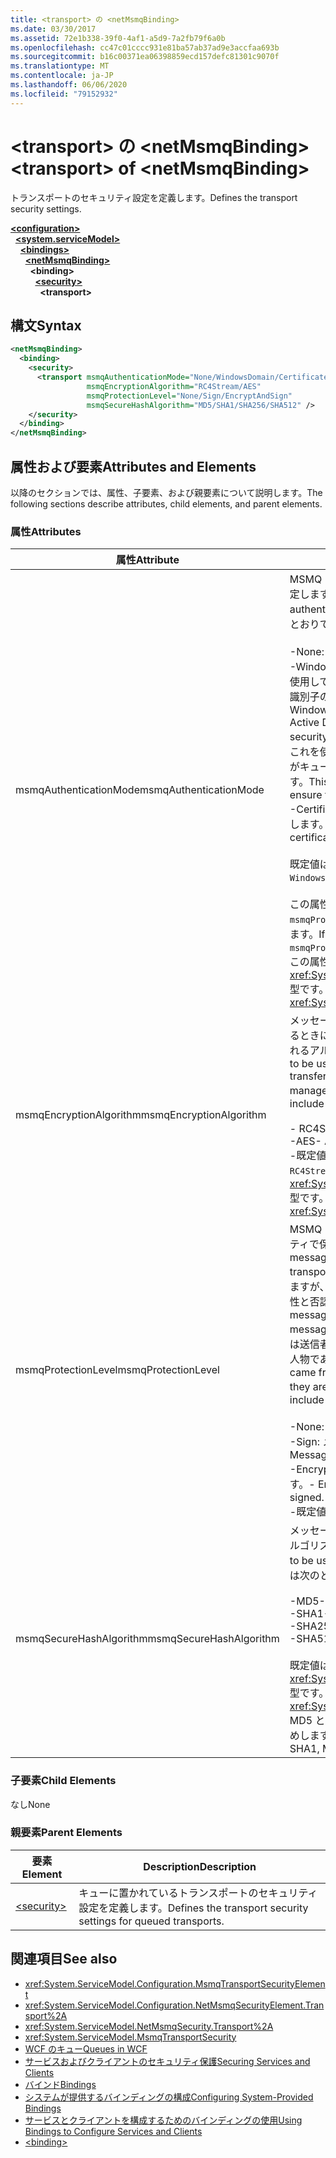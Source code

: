 ```yaml
---
title: <transport> の <netMsmqBinding>
ms.date: 03/30/2017
ms.assetid: 72e1b338-39f0-4af1-a5d9-7a2fb79f6a0b
ms.openlocfilehash: cc47c01cccc931e81ba57ab37ad9e3accfaa693b
ms.sourcegitcommit: b16c00371ea06398859ecd157defc81301c9070f
ms.translationtype: MT
ms.contentlocale: ja-JP
ms.lasthandoff: 06/06/2020
ms.locfileid: "79152932"
---
```

# <a name="transport-of-netmsmqbinding"></a><span data-ttu-id="758d7-102">\<transport> の \<netMsmqBinding></span><span class="sxs-lookup"><span data-stu-id="758d7-102">\<transport> of \<netMsmqBinding></span></span>
<span data-ttu-id="758d7-103">トランスポートのセキュリティ設定を定義します。</span><span class="sxs-lookup"><span data-stu-id="758d7-103">Defines the transport security settings.</span></span>  
  
[**\<configuration>**](../configuration-element.md)\
&nbsp;&nbsp;[**\<system.serviceModel>**](system-servicemodel.md)\
&nbsp;&nbsp;&nbsp;&nbsp;[**\<bindings>**](bindings.md)\
&nbsp;&nbsp;&nbsp;&nbsp;&nbsp;&nbsp;[**\<netMsmqBinding>**](netmsmqbinding.md)\
&nbsp;&nbsp;&nbsp;&nbsp;&nbsp;&nbsp;&nbsp;&nbsp;**\<binding>**\
&nbsp;&nbsp;&nbsp;&nbsp;&nbsp;&nbsp;&nbsp;&nbsp;&nbsp;&nbsp;[**\<security>**](security-of-netmsmqbinding.md)\
&nbsp;&nbsp;&nbsp;&nbsp;&nbsp;&nbsp;&nbsp;&nbsp;&nbsp;&nbsp;&nbsp;&nbsp;**\<transport>**  
  
## <a name="syntax"></a><span data-ttu-id="758d7-104">構文</span><span class="sxs-lookup"><span data-stu-id="758d7-104">Syntax</span></span>  
  
```xml  
<netMsmqBinding>
  <binding>
    <security>
      <transport msmqAuthenticationMode="None/WindowsDomain/Certificate"
                 msmqEncryptionAlgorithm="RC4Stream/AES"
                 msmqProtectionLevel="None/Sign/EncryptAndSign"
                 msmqSecureHashAlgorithm="MD5/SHA1/SHA256/SHA512" />
    </security>
  </binding>
</netMsmqBinding>
```  
  
## <a name="attributes-and-elements"></a><span data-ttu-id="758d7-105">属性および要素</span><span class="sxs-lookup"><span data-stu-id="758d7-105">Attributes and Elements</span></span>  
 <span data-ttu-id="758d7-106">以降のセクションでは、属性、子要素、および親要素について説明します。</span><span class="sxs-lookup"><span data-stu-id="758d7-106">The following sections describe attributes, child elements, and parent elements.</span></span>  
  
### <a name="attributes"></a><span data-ttu-id="758d7-107">属性</span><span class="sxs-lookup"><span data-stu-id="758d7-107">Attributes</span></span>  
  
|<span data-ttu-id="758d7-108">属性</span><span class="sxs-lookup"><span data-stu-id="758d7-108">Attribute</span></span>|<span data-ttu-id="758d7-109">説明</span><span class="sxs-lookup"><span data-stu-id="758d7-109">Description</span></span>|  
|---------------|-----------------|  
|<span data-ttu-id="758d7-110">msmqAuthenticationMode</span><span class="sxs-lookup"><span data-stu-id="758d7-110">msmqAuthenticationMode</span></span>|<span data-ttu-id="758d7-111">MSMQ トランスポートによるメッセージの認証方法を指定します。</span><span class="sxs-lookup"><span data-stu-id="758d7-111">Specifies how the message must be authenticated by the MSMQ transport.</span></span> <span data-ttu-id="758d7-112">有効な値は次のとおりです。</span><span class="sxs-lookup"><span data-stu-id="758d7-112">Valid values include the following:</span></span><br /><br /> <span data-ttu-id="758d7-113">-None: 認証なし。</span><span class="sxs-lookup"><span data-stu-id="758d7-113">-   None: No authentication.</span></span><br /><span data-ttu-id="758d7-114">-WindowsDomain: 認証メカニズムは Active Directory を使用して、メッセージに関連付けられているセキュリティ識別子の x.509 証明書を取得します。</span><span class="sxs-lookup"><span data-stu-id="758d7-114">-   WindowsDomain: The authentication mechanism uses Active Directory to retrieve the X.509 certificate for the security identifier associated with the message.</span></span> <span data-ttu-id="758d7-115">次に、これを使用してキューの ACL がチェックされ、ユーザーがキューへの書き込み権限を持っていることが確認されます。</span><span class="sxs-lookup"><span data-stu-id="758d7-115">This is then used to check the ACL of the queue to ensure the user has write permission for the queue.</span></span><br /><span data-ttu-id="758d7-116">-Certificate: チャネルは、証明書ストアから証明書を取得します。</span><span class="sxs-lookup"><span data-stu-id="758d7-116">-   Certificate: The channel retrieves the certificate from the certificate store.</span></span><br /><br /> <span data-ttu-id="758d7-117">既定値は、`WindowsDomain` です。</span><span class="sxs-lookup"><span data-stu-id="758d7-117">The default is `WindowsDomain`.</span></span><br /><br /> <span data-ttu-id="758d7-118">この属性が `None` に設定されている場合、`msmqProtectionLevel` 属性も `None` に設定する必要があります。</span><span class="sxs-lookup"><span data-stu-id="758d7-118">If this attribute is set to `None`, the `msmqProtectionLevel` attribute must also be set to `None`.</span></span> <span data-ttu-id="758d7-119">この属性は <xref:System.ServiceModel.MsmqAuthenticationMode> 型です。</span><span class="sxs-lookup"><span data-stu-id="758d7-119">This attribute is of type <xref:System.ServiceModel.MsmqAuthenticationMode></span></span>|  
|<span data-ttu-id="758d7-120">msmqEncryptionAlgorithm</span><span class="sxs-lookup"><span data-stu-id="758d7-120">msmqEncryptionAlgorithm</span></span>|<span data-ttu-id="758d7-121">メッセージ キュー マネージャー間でメッセージを転送するときに、ネットワーク上でメッセージの暗号化に使用されるアルゴリズムを指定します。</span><span class="sxs-lookup"><span data-stu-id="758d7-121">Specifies the algorithm to be used for message encryption on the wire when transferring messages between message queue managers.</span></span> <span data-ttu-id="758d7-122">有効な値は次のとおりです。</span><span class="sxs-lookup"><span data-stu-id="758d7-122">Valid values include the following:</span></span><br /><br /> <span data-ttu-id="758d7-123">- RC4Stream</span><span class="sxs-lookup"><span data-stu-id="758d7-123">-   RC4Stream</span></span><br /><span data-ttu-id="758d7-124">-AES</span><span class="sxs-lookup"><span data-stu-id="758d7-124">-   AES</span></span><br /><span data-ttu-id="758d7-125">-既定値は `RC4Stream` です。</span><span class="sxs-lookup"><span data-stu-id="758d7-125">-   The default value is `RC4Stream`.</span></span> <span data-ttu-id="758d7-126">この属性は <xref:System.ServiceModel.MsmqEncryptionAlgorithm> 型です。</span><span class="sxs-lookup"><span data-stu-id="758d7-126">This attribute is of type <xref:System.ServiceModel.MsmqEncryptionAlgorithm>.</span></span>|  
|<span data-ttu-id="758d7-127">msmqProtectionLevel</span><span class="sxs-lookup"><span data-stu-id="758d7-127">msmqProtectionLevel</span></span>|<span data-ttu-id="758d7-128">MSMQ トランスポートのレベルでメッセージをセキュリティで保護する方法を指定します。</span><span class="sxs-lookup"><span data-stu-id="758d7-128">Specifies the way messages are secured at the level of the MSMQ transport.</span></span> <span data-ttu-id="758d7-129">暗号化を行うとメッセージの整合性が確保されますが、署名および暗号化を使用するとメッセージの整合性と否認防止の両方が確保されます。</span><span class="sxs-lookup"><span data-stu-id="758d7-129">Encryption ensures message integrity, while sign and encrypt ensures both message integrity and non-repudiation.</span></span> <span data-ttu-id="758d7-130">つまり、実際には送信者から送信されたメッセージであり、送信者はその人物であると言います。</span><span class="sxs-lookup"><span data-stu-id="758d7-130">That is, the message indeed came from the sender and the sender is who they say they are.</span></span> <span data-ttu-id="758d7-131">有効な値は次のとおりです。</span><span class="sxs-lookup"><span data-stu-id="758d7-131">Valid values include the following:</span></span><br /><br /> <span data-ttu-id="758d7-132">-None: 保護がありません。</span><span class="sxs-lookup"><span data-stu-id="758d7-132">-   None: No protection.</span></span><br /><span data-ttu-id="758d7-133">-Sign: メッセージは署名されています。</span><span class="sxs-lookup"><span data-stu-id="758d7-133">-   Sign: Messages are signed.</span></span><br /><span data-ttu-id="758d7-134">-EncryptAndSign: メッセージは暗号化され、署名されます。</span><span class="sxs-lookup"><span data-stu-id="758d7-134">-   EncryptAndSign: Messages are encrypted and signed.</span></span><br /><span data-ttu-id="758d7-135">-既定値は `Sign` です。</span><span class="sxs-lookup"><span data-stu-id="758d7-135">-   The default is `Sign`.</span></span>|  
|<span data-ttu-id="758d7-136">msmqSecureHashAlgorithm</span><span class="sxs-lookup"><span data-stu-id="758d7-136">msmqSecureHashAlgorithm</span></span>|<span data-ttu-id="758d7-137">メッセージ ダイジェストの計算に使用されるハッシュ アルゴリズムを指定します。</span><span class="sxs-lookup"><span data-stu-id="758d7-137">Specifies the hash algorithm to be used for computing the message digest.</span></span> <span data-ttu-id="758d7-138">有効な値は次のとおりです。</span><span class="sxs-lookup"><span data-stu-id="758d7-138">Valid values include the following:</span></span><br /><br /> <span data-ttu-id="758d7-139">-MD5</span><span class="sxs-lookup"><span data-stu-id="758d7-139">-   MD5</span></span><br /><span data-ttu-id="758d7-140">-SHA1</span><span class="sxs-lookup"><span data-stu-id="758d7-140">-   SHA1</span></span><br /><span data-ttu-id="758d7-141">-SHA256</span><span class="sxs-lookup"><span data-stu-id="758d7-141">-   SHA256</span></span><br /><span data-ttu-id="758d7-142">-SHA512</span><span class="sxs-lookup"><span data-stu-id="758d7-142">-   SHA512</span></span><br /><br /> <span data-ttu-id="758d7-143">既定値は、`SHA1` です。</span><span class="sxs-lookup"><span data-stu-id="758d7-143">The default is `SHA1`.</span></span> <span data-ttu-id="758d7-144">この属性は <xref:System.ServiceModel.MsmqSecureHashAlgorithm> 型です。</span><span class="sxs-lookup"><span data-stu-id="758d7-144">This attribute is of type <xref:System.ServiceModel.MsmqSecureHashAlgorithm>.</span></span><br><span data-ttu-id="758d7-145">MD5 と SHA1 の衝突の問題のため、SHA256 以上をお勧めします。</span><span class="sxs-lookup"><span data-stu-id="758d7-145">Due to collision problems with MD5 and SHA1, Microsoft recommends SHA256 or better.</span></span>|  
  
### <a name="child-elements"></a><span data-ttu-id="758d7-146">子要素</span><span class="sxs-lookup"><span data-stu-id="758d7-146">Child Elements</span></span>  
 <span data-ttu-id="758d7-147">なし</span><span class="sxs-lookup"><span data-stu-id="758d7-147">None</span></span>  
  
### <a name="parent-elements"></a><span data-ttu-id="758d7-148">親要素</span><span class="sxs-lookup"><span data-stu-id="758d7-148">Parent Elements</span></span>  
  
|<span data-ttu-id="758d7-149">要素</span><span class="sxs-lookup"><span data-stu-id="758d7-149">Element</span></span>|<span data-ttu-id="758d7-150">Description</span><span class="sxs-lookup"><span data-stu-id="758d7-150">Description</span></span>|  
|-------------|-----------------|  
|[\<security>](security-of-netmsmqbinding.md)|<span data-ttu-id="758d7-151">キューに置かれているトランスポートのセキュリティ設定を定義します。</span><span class="sxs-lookup"><span data-stu-id="758d7-151">Defines the transport security settings for queued transports.</span></span>|  
  
## <a name="see-also"></a><span data-ttu-id="758d7-152">関連項目</span><span class="sxs-lookup"><span data-stu-id="758d7-152">See also</span></span>

- <xref:System.ServiceModel.Configuration.MsmqTransportSecurityElement>
- <xref:System.ServiceModel.Configuration.NetMsmqSecurityElement.Transport%2A>
- <xref:System.ServiceModel.NetMsmqSecurity.Transport%2A>
- <xref:System.ServiceModel.MsmqTransportSecurity>
- [<span data-ttu-id="758d7-153">WCF のキュー</span><span class="sxs-lookup"><span data-stu-id="758d7-153">Queues in WCF</span></span>](../../../wcf/feature-details/queues-in-wcf.md)
- [<span data-ttu-id="758d7-154">サービスおよびクライアントのセキュリティ保護</span><span class="sxs-lookup"><span data-stu-id="758d7-154">Securing Services and Clients</span></span>](../../../wcf/feature-details/securing-services-and-clients.md)
- [<span data-ttu-id="758d7-155">バインド</span><span class="sxs-lookup"><span data-stu-id="758d7-155">Bindings</span></span>](../../../wcf/bindings.md)
- [<span data-ttu-id="758d7-156">システムが提供するバインディングの構成</span><span class="sxs-lookup"><span data-stu-id="758d7-156">Configuring System-Provided Bindings</span></span>](../../../wcf/feature-details/configuring-system-provided-bindings.md)
- [<span data-ttu-id="758d7-157">サービスとクライアントを構成するためのバインディングの使用</span><span class="sxs-lookup"><span data-stu-id="758d7-157">Using Bindings to Configure Services and Clients</span></span>](../../../wcf/using-bindings-to-configure-services-and-clients.md)
- [\<binding>](bindings.md)
